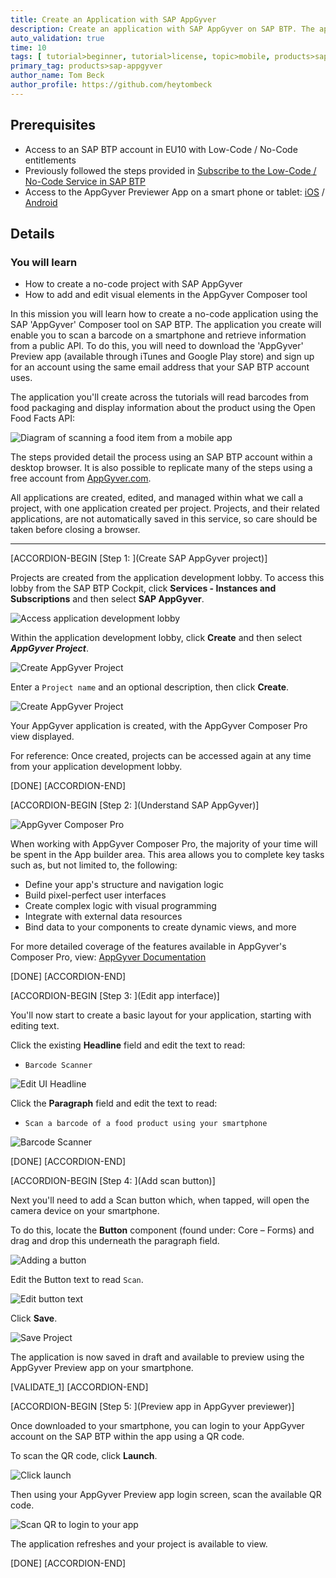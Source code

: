```yaml
---
title: Create an Application with SAP AppGyver
description: Create an application with SAP AppGyver on SAP BTP. The application, created in a browser, can be used with the AppGyver Previewer App to scan physical barcodes on food packaging to display calorific information.
auto_validation: true
time: 10
tags: [ tutorial>beginner, tutorial>license, topic>mobile, products>sap-business-technology-platform]
primary_tag: products>sap-appgyver
author_name: Tom Beck
author_profile: https://github.com/heytombeck
---
```


## Prerequisites
- Access to an SAP BTP account in EU10 with Low-Code / No-Code entitlements
- Previously followed the steps provided in [Subscribe to the Low-Code / No-Code Service in SAP BTP](appgyver-subscribe-service)
- Access to the AppGyver Previewer App on a smart phone or tablet: [iOS](https://itunes.apple.com/us/app/appgyver/id1311492157) / [Android](https://play.google.com/store/apps/details?id=com.sap.appgyver.preview.release)


## Details
### You will learn
  - How to create a no-code project with SAP AppGyver
  - How to add and edit visual elements in the AppGyver Composer tool

  In this mission you will learn how to create a no-code application using the SAP 'AppGyver' Composer tool on SAP BTP. The application you create will enable you to scan a barcode on a smartphone and retrieve information from a public API. To do this, you will need to download the 'AppGyver' Preview app (available through iTunes and Google Play store) and sign up for an account using the same email address that your SAP BTP account uses.

  The application you'll create across the tutorials will read barcodes from food packaging and display information about the product using the Open Food Facts API:

![Diagram of scanning a food item from a mobile app](OpenFoodFactsDiagram.png)

  The steps provided detail the process using an SAP BTP account within a desktop browser. It is also possible to replicate many of the steps using a free account from [AppGyver.com](http://www.appgyver.com).

  All applications are created, edited, and managed within what we call a project, with one application created per project. Projects, and their related applications, are not automatically saved in this service, so care should be taken before closing a browser.

---

[ACCORDION-BEGIN [Step 1: ](Create SAP AppGyver project)]

Projects are created from the application development lobby. To access this lobby from the SAP BTP Cockpit, click **Services - Instances and Subscriptions** and then select **SAP AppGyver**.

![Access application development lobby](access_lobby.png)

Within the application development lobby, click **Create** and then select ***AppGyver Project***.

![Create AppGyver Project](Create_AppGyver_Project.png)

Enter a `Project name` and an optional description, then click **Create**.

![Create AppGyver Project](Projectname.png)

Your AppGyver application is created, with the AppGyver Composer Pro view displayed.

For reference: Once created, projects can be accessed again at any time from your application development lobby.

[DONE]
[ACCORDION-END]

[ACCORDION-BEGIN [Step 2: ](Understand SAP AppGyver)]

![AppGyver Composer Pro](composerPro.png)

When working with AppGyver Composer Pro, the majority of your time will be spent in the App builder area. This area allows you to complete key tasks such as, but not limited to, the following:

- Define your app's structure and navigation logic
- Build pixel-perfect user interfaces
- Create complex logic with visual programming
- Integrate with external data resources
- Bind data to your components to create dynamic views, and more

For more detailed coverage of the features available in AppGyver's Composer Pro, view: [AppGyver Documentation](https://docs.appgyver.com/overview/introduction)

[DONE]
[ACCORDION-END]


[ACCORDION-BEGIN [Step 3: ](Edit app interface)]

You'll now start to create a basic layout for your application, starting with editing text.

Click the existing **Headline** field and edit the text to read:

- `Barcode Scanner`

![Edit UI Headline](EditHeadline.png)

Click the **Paragraph** field and edit the text to read:

- `Scan a barcode of a food product using your smartphone`

![Barcode Scanner](BarcodeScanner.png)

[DONE]
[ACCORDION-END]

[ACCORDION-BEGIN [Step 4: ](Add scan button)]

Next you'll need to add a Scan button which, when tapped, will open the camera device on your smartphone.

To do this, locate the **Button** component (found under: Core – Forms) and drag and drop this underneath the paragraph field.

![Adding a button](AddButton.png)

Edit the Button text to read `Scan`.

![Edit button text](EditButtonText.png)

Click **Save**.

![Save Project](SaveProject.png)

The application is now saved in draft and available to preview using the AppGyver Preview app on your smartphone.

[VALIDATE_1]
[ACCORDION-END]

[ACCORDION-BEGIN [Step 5: ](Preview app in AppGyver previewer)]

Once downloaded to your smartphone, you can login to your AppGyver account on the SAP BTP within the app using a QR code.

To scan the QR code, click **Launch**.

![Click launch](Launch_Preview.png)

Then using your AppGyver Preview app login screen, scan the available QR code.

![Scan QR to login to your app](scanQR.png)

The application refreshes and your project is available to view.

[DONE]
[ACCORDION-END]
